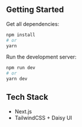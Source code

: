 ## Getting Started

Get all dependencies:

```bash
npm install
# or
yarn
```

Run the development server:

```bash
npm run dev
# or
yarn dev
```

## Tech Stack

- Next.js
- TailwindCSS + Daisy UI
